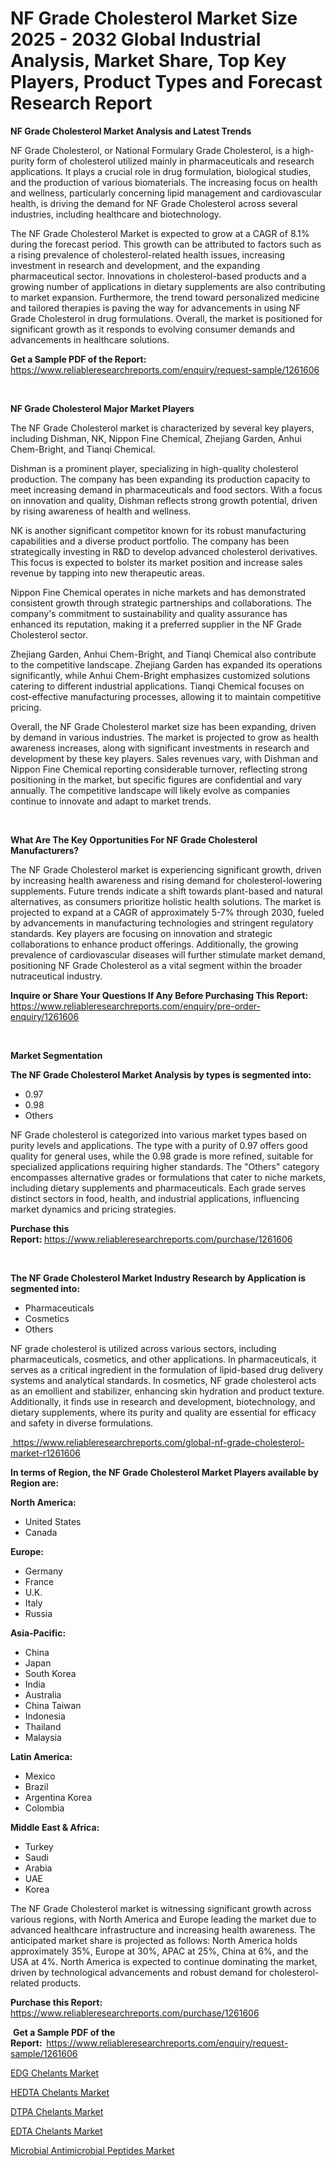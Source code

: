 <p><h1>NF Grade Cholesterol Market Size 2025 - 2032 Global Industrial Analysis, Market Share, Top Key Players, Product Types and Forecast Research Report</h1></p><p><strong>NF Grade Cholesterol Market Analysis and Latest Trends</strong></p>
<p><p>NF Grade Cholesterol, or National Formulary Grade Cholesterol, is a high-purity form of cholesterol utilized mainly in pharmaceuticals and research applications. It plays a crucial role in drug formulation, biological studies, and the production of various biomaterials. The increasing focus on health and wellness, particularly concerning lipid management and cardiovascular health, is driving the demand for NF Grade Cholesterol across several industries, including healthcare and biotechnology.</p><p>The NF Grade Cholesterol Market is expected to grow at a CAGR of 8.1% during the forecast period. This growth can be attributed to factors such as a rising prevalence of cholesterol-related health issues, increasing investment in research and development, and the expanding pharmaceutical sector. Innovations in cholesterol-based products and a growing number of applications in dietary supplements are also contributing to market expansion. Furthermore, the trend toward personalized medicine and tailored therapies is paving the way for advancements in using NF Grade Cholesterol in drug formulations. Overall, the market is positioned for significant growth as it responds to evolving consumer demands and advancements in healthcare solutions.</p></p>
<p><strong>Get a Sample PDF of the Report:&nbsp;</strong> <a href="https://www.reliableresearchreports.com/enquiry/request-sample/1261606?utm_campaign=8&utm_medium=2&utm_source=Github&utm_content=ia&utm_term=02022025&utm_id=nf-grade-cholesterol">https://www.reliableresearchreports.com/enquiry/request-sample/1261606</a></p>
<p>&nbsp;</p>
<p><strong>NF Grade Cholesterol Major Market Players</strong></p>
<p><p>The NF Grade Cholesterol market is characterized by several key players, including Dishman, NK, Nippon Fine Chemical, Zhejiang Garden, Anhui Chem-Bright, and Tianqi Chemical. </p><p>Dishman is a prominent player, specializing in high-quality cholesterol production. The company has been expanding its production capacity to meet increasing demand in pharmaceuticals and food sectors. With a focus on innovation and quality, Dishman reflects strong growth potential, driven by rising awareness of health and wellness.</p><p>NK is another significant competitor known for its robust manufacturing capabilities and a diverse product portfolio. The company has been strategically investing in R&D to develop advanced cholesterol derivatives. This focus is expected to bolster its market position and increase sales revenue by tapping into new therapeutic areas.</p><p>Nippon Fine Chemical operates in niche markets and has demonstrated consistent growth through strategic partnerships and collaborations. The company's commitment to sustainability and quality assurance has enhanced its reputation, making it a preferred supplier in the NF Grade Cholesterol sector.</p><p>Zhejiang Garden, Anhui Chem-Bright, and Tianqi Chemical also contribute to the competitive landscape. Zhejiang Garden has expanded its operations significantly, while Anhui Chem-Bright emphasizes customized solutions catering to different industrial applications. Tianqi Chemical focuses on cost-effective manufacturing processes, allowing it to maintain competitive pricing.</p><p>Overall, the NF Grade Cholesterol market size has been expanding, driven by demand in various industries. The market is projected to grow as health awareness increases, along with significant investments in research and development by these key players. Sales revenues vary, with Dishman and Nippon Fine Chemical reporting considerable turnover, reflecting strong positioning in the market, but specific figures are confidential and vary annually. The competitive landscape will likely evolve as companies continue to innovate and adapt to market trends.</p></p>
<p>&nbsp;</p>
<p><strong>What Are The Key Opportunities For NF Grade Cholesterol Manufacturers?</strong></p>
<p><p>The NF Grade Cholesterol market is experiencing significant growth, driven by increasing health awareness and rising demand for cholesterol-lowering supplements. Future trends indicate a shift towards plant-based and natural alternatives, as consumers prioritize holistic health solutions. The market is projected to expand at a CAGR of approximately 5-7% through 2030, fueled by advancements in manufacturing technologies and stringent regulatory standards. Key players are focusing on innovation and strategic collaborations to enhance product offerings. Additionally, the growing prevalence of cardiovascular diseases will further stimulate market demand, positioning NF Grade Cholesterol as a vital segment within the broader nutraceutical industry.</p></p>
<p><strong>Inquire or Share Your Questions If Any Before Purchasing This Report:</strong> <a href="https://www.reliableresearchreports.com/enquiry/pre-order-enquiry/1261606?utm_campaign=8&utm_medium=2&utm_source=Github&utm_content=ia&utm_term=02022025&utm_id=nf-grade-cholesterol">https://www.reliableresearchreports.com/enquiry/pre-order-enquiry/1261606</a></p>
<p>&nbsp;</p>
<p><strong>Market Segmentation</strong></p>
<p><strong>The NF Grade Cholesterol Market Analysis by types is segmented into:</strong></p>
<p><ul><li>0.97</li><li>0.98</li><li>Others</li></ul></p>
<p><p>NF Grade cholesterol is categorized into various market types based on purity levels and applications. The type with a purity of 0.97 offers good quality for general uses, while the 0.98 grade is more refined, suitable for specialized applications requiring higher standards. The "Others" category encompasses alternative grades or formulations that cater to niche markets, including dietary supplements and pharmaceuticals. Each grade serves distinct sectors in food, health, and industrial applications, influencing market dynamics and pricing strategies.</p></p>
<p><strong>Purchase this Report:&nbsp;</strong><a href="https://www.reliableresearchreports.com/purchase/1261606?utm_campaign=8&utm_medium=2&utm_source=Github&utm_content=ia&utm_term=02022025&utm_id=nf-grade-cholesterol">https://www.reliableresearchreports.com/purchase/1261606</a></p>
<p>&nbsp;</p>
<p><strong>The NF Grade Cholesterol Market Industry Research by Application is segmented into:</strong></p>
<p><ul><li>Pharmaceuticals</li><li>Cosmetics</li><li>Others</li></ul></p>
<p><p>NF grade cholesterol is utilized across various sectors, including pharmaceuticals, cosmetics, and other applications. In pharmaceuticals, it serves as a critical ingredient in the formulation of lipid-based drug delivery systems and analytical standards. In cosmetics, NF grade cholesterol acts as an emollient and stabilizer, enhancing skin hydration and product texture. Additionally, it finds use in research and development, biotechnology, and dietary supplements, where its purity and quality are essential for efficacy and safety in diverse formulations.</p></p>
<p><a href="https://www.reliableresearchreports.com/global-nf-grade-cholesterol-market-r1261606?utm_campaign=8&utm_medium=2&utm_source=Github&utm_content=ia&utm_term=02022025&utm_id=nf-grade-cholesterol">&nbsp;https://www.reliableresearchreports.com/global-nf-grade-cholesterol-market-r1261606</a></p>
<p><strong>In terms of Region, the NF Grade Cholesterol Market Players available by Region are:</strong></p>
<p>
    <p> <strong> North America: </strong>
        <ul>
            <li>United States</li>
            <li>Canada</li>
        </ul>
        </p> 
    <p> <strong> Europe: </strong>
        <ul>
            <li>Germany</li>
            <li>France</li>
            <li>U.K.</li>
            <li>Italy</li>
            <li>Russia</li>
        </ul>
        </p> 
    <p> <strong> Asia-Pacific: </strong>
        <ul>
            <li>China</li>
            <li>Japan</li>
            <li>South Korea</li>
            <li>India</li>
            <li>Australia</li>
            <li>China Taiwan</li>
            <li>Indonesia</li>
            <li>Thailand</li>
            <li>Malaysia</li>
        </ul>
        </p> 
    <p> <strong> Latin America: </strong>
        <ul>
            <li>Mexico</li>
            <li>Brazil</li>
            <li>Argentina Korea</li>
            <li>Colombia</li>
        </ul>
        </p> 
    <p> <strong> Middle East & Africa: </strong>
        <ul>
            <li>Turkey</li>
            <li>Saudi</li>
            <li>Arabia</li>
            <li>UAE</li>
            <li>Korea</li>
        </ul>
    </p>
    </p>
<p><p>The NF Grade Cholesterol market is witnessing significant growth across various regions, with North America and Europe leading the market due to advanced healthcare infrastructure and increasing health awareness. The anticipated market share is projected as follows: North America holds approximately 35%, Europe at 30%, APAC at 25%, China at 6%, and the USA at 4%. North America is expected to continue dominating the market, driven by technological advancements and robust demand for cholesterol-related products.</p></p>
<p><strong>Purchase this Report: </strong><a href="https://www.reliableresearchreports.com/purchase/1261606?utm_campaign=8&utm_medium=2&utm_source=Github&utm_content=ia&utm_term=02022025&utm_id=nf-grade-cholesterol">https://www.reliableresearchreports.com/purchase/1261606</a></p>
<p>&nbsp;<strong>Get a Sample PDF of the Report:&nbsp;&nbsp;</strong><a href="https://www.reliableresearchreports.com/enquiry/request-sample/1261606?utm_campaign=8&utm_medium=2&utm_source=Github&utm_content=ia&utm_term=02022025&utm_id=nf-grade-cholesterol">https://www.reliableresearchreports.com/enquiry/request-sample/1261606</a></p>
<p><strong></strong></p>
<p><p><a href="https://github.com/toldenargelia86/Market-Research-Report-List-1/blob/main/edg-chelants-market.md?utm_campaign=8&utm_medium=2&utm_source=Github&utm_content=ia&utm_term=02022025&utm_id=nf-grade-cholesterol">EDG Chelants Market</a></p><p><a href="https://github.com/tshumaalzlam0/Market-Research-Report-List-1/blob/main/hedta-chelants-market.md?utm_campaign=8&utm_medium=2&utm_source=Github&utm_content=ia&utm_term=02022025&utm_id=nf-grade-cholesterol">HEDTA Chelants Market</a></p><p><a href="https://github.com/tashiafun920/Market-Research-Report-List-1/blob/main/dtpa-chelants-market.md?utm_campaign=8&utm_medium=2&utm_source=Github&utm_content=ia&utm_term=02022025&utm_id=nf-grade-cholesterol">DTPA Chelants Market</a></p><p><a href="https://github.com/bornergabrielle89/Market-Research-Report-List-1/blob/main/edta-chelants-market.md?utm_campaign=8&utm_medium=2&utm_source=Github&utm_content=ia&utm_term=02022025&utm_id=nf-grade-cholesterol">EDTA Chelants Market</a></p><p><a href="https://github.com/dingharhouma/Market-Research-Report-List-1/blob/main/microbial-antimicrobial-peptides-market.md?utm_campaign=8&utm_medium=2&utm_source=Github&utm_content=ia&utm_term=02022025&utm_id=nf-grade-cholesterol">Microbial Antimicrobial Peptides Market</a></p></p>